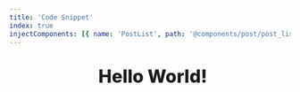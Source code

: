 ```yaml
---
title: 'Code Snippet'
index: true
injectComponents: [{ name: 'PostList', path: '@components/post/post_list.vue' }]
---
```


<div class="no-select"  style="display: flex;justify-content:center;align-items:center;height: 80px;margin-bottom: 20px">
  <Icon icon="bx:code-alt" height="70"/><span style="font-size:2rem;font-weight:800;margin-left:10px">Hello World!</span>
</div>

<SiteBack/>

<PostList pool='code_snippet'/>
